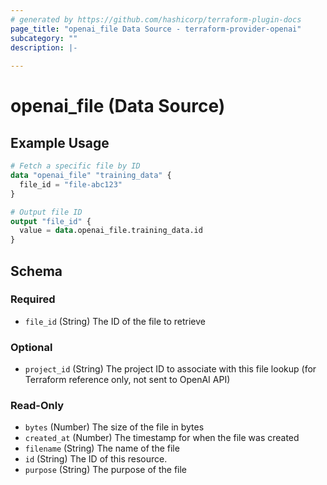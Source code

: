 ```yaml
---
# generated by https://github.com/hashicorp/terraform-plugin-docs
page_title: "openai_file Data Source - terraform-provider-openai"
subcategory: ""
description: |-
  
---
```


# openai_file (Data Source)



## Example Usage

```terraform
# Fetch a specific file by ID
data "openai_file" "training_data" {
  file_id = "file-abc123"
}

# Output file ID
output "file_id" {
  value = data.openai_file.training_data.id
}
```

<!-- schema generated by tfplugindocs -->
## Schema

### Required

- `file_id` (String) The ID of the file to retrieve

### Optional

- `project_id` (String) The project ID to associate with this file lookup (for Terraform reference only, not sent to OpenAI API)

### Read-Only

- `bytes` (Number) The size of the file in bytes
- `created_at` (Number) The timestamp for when the file was created
- `filename` (String) The name of the file
- `id` (String) The ID of this resource.
- `purpose` (String) The purpose of the file
